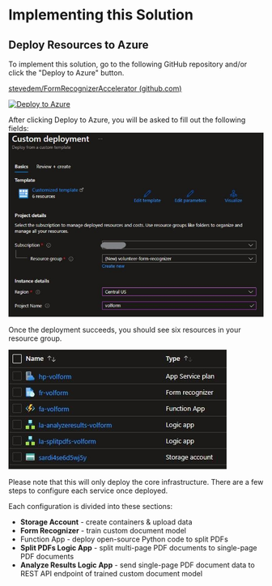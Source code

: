 # Implementing this Solution

## Deploy Resources to Azure

To implement this solution, go to the following GitHub repository and/or click the "Deploy to Azure" button.

 

[stevedem/FormRecognizerAccelerator (github.com)](https://github.com/stevedem/FormRecognizerAccelerator)

[![Deploy to Azure](https://aka.ms/deploytoazurebutton)](https://portal.azure.com/#create/Microsoft.Template/uri/https%3A%2F%2Fraw.githubusercontent.com%2Fstevedem%2FFormRecognizerAccelerator%2Fmain%2Finfrastructure%2Fazuredeploy.json)

After clicking Deploy to Azure, you will be asked to fill out the following fields:
![Custom Deployment](images/008-deploy-to-azure.jpg)

Once the deployment succeeds, you should see six resources in your resource group.

![Deployment Results](images/009-deploy-results.jpg)

Please note that this will only deploy the core infrastructure. There are a few steps to configure each service once deployed.

 

Each configuration is divided into these sections:

 

- **Storage Account** - create containers & upload data
- **Form Recognizer** - train custom document model
- Function App - deploy open-source Python code to split PDFs
- **Split PDFs Logic App** - split multi-page PDF documents to single-page PDF documents
- **Analyze Results Logic App** - send single-page PDF document data to REST API endpoint of trained custom document model